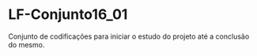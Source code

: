 # LF-Conjunto16_01
Conjunto de codificações para iniciar o estudo do projeto até a conclusão do mesmo.
